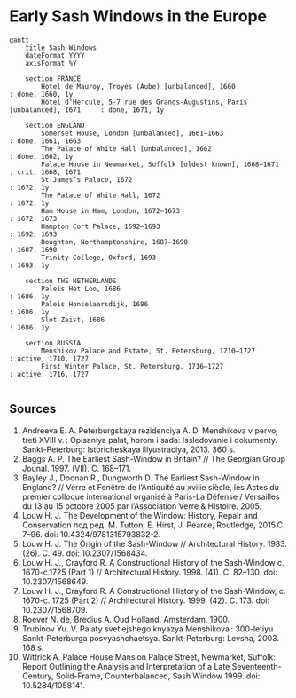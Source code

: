 # Early Sash Windows in the Europe

```mermaid
gantt
	title Sash Windows
	dateFormat YYYY
    axisFormat %Y

    section FRANCE
        Hotel de Mauroy, Troyes (Aube) [unbalanced], 1660                           : done, 1660, 1y
        Hôtel d'Hercule, 5-7 rue des Grands-Augustins, Paris [unbalanced], 1671     : done, 1671, 1y

	section ENGLAND
        Somerset House, London [unbalanced], 1661–1663                              : done, 1661, 1663
		The Palace of White Hall [unbalanced], 1662                                 : done, 1662, 1y
		Palace House in Newmarket, Suffolk [oldest known], 1668–1671                : crit, 1668, 1671
        St James’s Palace, 1672                                                     : 1672, 1y
		The Palace of White Hall, 1672                                              : 1672, 1y
        Ham House in Ham, London, 1672–1673                                         : 1672, 1673
		Hampton Cort Palace, 1692–1693                                              : 1692, 1693
		Boughton, Northamptonshire, 1687–1690                                       : 1687, 1690
		Trinity College, Oxford, 1693                                               : 1693, 1y

    section THE NETHERLANDS
        Paleis Het Loo, 1686                                                        : 1686, 1y
        Paleis Honselaarsdijk, 1686                                                 : 1686, 1y
        Slot Zeist, 1686                                                            : 1686, 1y

    section RUSSIA
        Menshikov Palace and Estate, St. Petersburg, 1710–1727                      : active, 1710, 1727
        First Winter Palace, St. Petersburg, 1716–1727                              : active, 1716, 1727


```

## Sources
1. Andreeva E. A. Peterburgskaya rezidenciya A. D. Menshikova v pervoj treti XVIII v. : Opisaniya palat, horom i sada: Issledovanie i dokumenty. Sankt-Peterburg: Istoricheskaya illyustraciya, 2013. 360 s.
1. Baggs A. P. The Earliest Sash-Window in Britain? // The Georgian Group Jounal. 1997. (VII). C. 168–171.
1. Bayley J., Doonan R., Dungworth D. The Earliest Sash-Window in England? // Verre et Fenêtre de l’Antiquité au xviiie siècle, les Actes du premier colloque international organisé à Paris-La Défense / Versailles du 13 au 15 octobre 2005 par l’Association Verre & Histoire. 2005.
1. Louw H. J. The Development of the Window: History, Repair and Conservation под ред. M. Tutton, E. Hirst, J. Pearce, Routledge, 2015.C. 7–96. doi: 10.4324/9781315793832-2.
1. Louw H. J. The Origin of the Sash-Window // Architectural History. 1983. (26). C. 49. doi: 10.2307/1568434.
1. Louw H. J., Crayford R. A Constructional History of the Sash-Window c. 1670-c.1725 (Part 1) // Architectural History. 1998. (41). C. 82–130. doi: 10.2307/1568649.
1. Louw H. J., Crayford R. A Constructional History of the Sash-Window, c. 1670-c. 1725 (Part 2) // Architectural History. 1999. (42). C. 173. doi: 10.2307/1568709.
1. Roever N. de, Bredius A. Oud Holland. Amsterdam, 1900.
1. Trubinov Yu. V. Palaty svetlejshego knyazya Menshikova : 300-letiyu Sankt-Peterburga posvyashchaetsya. Sankt-Peterburg: Levsha, 2003. 168 s.
1. Wittrick A. Palace House Mansion Palace Street, Newmarket, Suffolk: Report Outlining the Analysis and Interpretation of a Late Seventeenth-Century, Solid-Frame, Counterbalanced, Sash Window 1999. doi: 10.5284/1058141.
